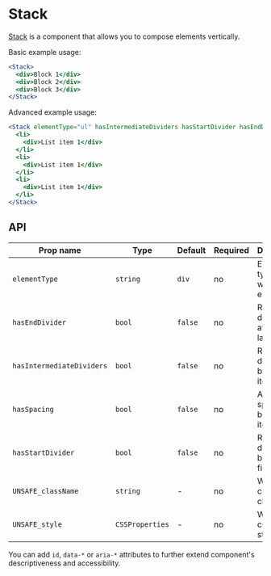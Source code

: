 # Stack

[Stack] is a component that allows you to compose elements vertically.

Basic example usage:

```jsx
<Stack>
  <div>Block 1</div>
  <div>Block 2</div>
  <div>Block 3</div>
</Stack>
```

Advanced example usage:

```jsx
<Stack elementType="ul" hasIntermediateDividers hasStartDivider hasEndDivider>
  <li>
    <div>List item 1</div>
  </li>
  <li>
    <div>List item 1</div>
  </li>
  <li>
    <div>List item 1</div>
  </li>
</Stack>
```

## API

| Prop name                 | Type            | Default | Required | Description                            |
| ------------------------- | --------------- | ------- | -------- | -------------------------------------- |
| `elementType`             | `string`        | `div`   | no       | Element type of the wrapper element    |
| `hasEndDivider`           | `bool`          | `false` | no       | Render a divider after the last item   |
| `hasIntermediateDividers` | `bool`          | `false` | no       | Render dividers between items          |
| `hasSpacing`              | `bool`          | `false` | no       | Apply a spacing between items          |
| `hasStartDivider`         | `bool`          | `false` | no       | Render a divider before the first item |
| `UNSAFE_className`        | `string`        | -       | no       | Wrapper custom class name              |
| `UNSAFE_style`            | `CSSProperties` | -       | no       | Wrapper custom style                   |

You can add `id`, `data-*` or `aria-*` attributes to further extend component's
descriptiveness and accessibility.

[stack]: https://github.com/lmc-eu/spirit-design-system/tree/main/packages/web/src/scss/components/Stack
